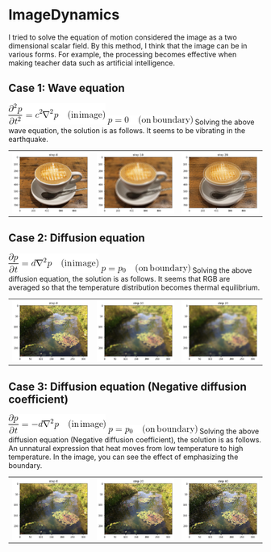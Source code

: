 # ImageDynamics
I tried to solve the equation of motion considered the image as a two dimensional scalar field.
By this method, I think that the image can be in various forms.
For example, the processing becomes effective when making teacher data such as artificial intelligence.

## Case 1: Wave equation
<img src="./img/waveeq1.gif"/>
<img src="./img/waveeq2.gif"/>
Solving the above wave equation, the solution is as follows.
It seems to be vibrating in the earthquake.
<table border="0" cellspacing="0" cellpadding="5" bordercolor="#333333">
<tr>
<td><img src="./img/waveeq_caffe0.png"/>
<td><img src="./img/waveeq_caffe10.png"/>
<td><img src="./img/waveeq_caffe20.png"/>
</tr>
</table>

## Case 2: Diffusion equation
<img src="./img/diffeq1.gif"/>
<img src="./img/diffeq2.gif"/>
Solving the above diffusion equation, the solution is as follows.
It seems that RGB are averaged so that the temperature distribution becomes thermal equilibrium.
<table border="0" cellspacing="0" cellpadding="5" bordercolor="#333333">
<tr>
<td><img src="./img/diffeq_garden0.png"/>
<td><img src="./img/diffeq_garden10.png"/>
<td><img src="./img/diffeq_garden20.png"/>
</tr>
</table>

## Case 3: Diffusion equation (Negative diffusion coefficient)
<img src="./img/diffeq3.gif"/>
<img src="./img/diffeq2.gif"/>
Solving the above diffusion equation (Negative diffusion coefficient), the solution is as follows.
An unnatural expression that heat moves from low temperature to high temperature.
In the image, you can see the effect of emphasizing the boundary.
<table border="0" cellspacing="0" cellpadding="5" bordercolor="#333333">
<tr>
<td><img src="./img/diffeq2_garden0.png"/>
<td><img src="./img/diffeq2_garden20.png"/>
<td><img src="./img/diffeq2_garden40.png"/>
</tr>
</table>

